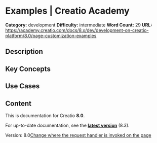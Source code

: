 # Examples | Creatio Academy

**Category:** development **Difficulty:** intermediate **Word Count:** 29
**URL:**
https://academy.creatio.com/docs/8.x/dev/development-on-creatio-platform/8.0/page-customization-examples

## Description

## Key Concepts

## Use Cases

## Content

This is documentation for Creatio **8.0**.

For up-to-date documentation, see the
**[latest version](/docs/8.x/dev/development-on-creatio-platform/page-customization-examples)**
(8.3).

Version:
8.0[Change where the request handler is invoked on the page](/docs/8.x/dev/development-on-creatio-platform/8.0/platform-customization/freedom-ui/page-customization-basics/examples/change-where-the-query-handler-is-invoked)
